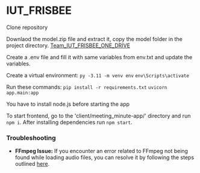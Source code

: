 # IUT_FRISBEE


Clone repository

Downlaod the model.zip file and extract it, copy the model folder in the project directory.
[Team_IUT_FRISBEE_ONE_DRIVE](https://iutdhaka-my.sharepoint.com/:f:/g/personal/rafihassan_iut-dhaka_edu/EnaPmHUz0S9PidqCe60lp-EBFKEktdRZknUS70BmASLB4g?e=ysmI2f)



Create a  .env file and fill it with same variables from env.txt and update the variables.

Create a virtual environment:
`py -3.11 -m venv env`
`env\Scripts\activate`

Run these commands:
`pip install -r requirements.txt`
`uvicorn app.main:app`

You have to install node.js before starting the app

To start frontend, go to the 'client/meeting_minute-app/' directory and run `npm i`. After installing dependencies run `npm start`.
<!-- You have to install node.js before starting the app and install the following libraries:
`npm install bootstrap`
`npm install react-spinners`
`npm install react-markdown` -->


### Troubleshooting

- **FFmpeg Issue:**
  If you encounter an error related to FFmpeg not being found while loading audio files, you can resolve it by following the steps outlined [here](https://discuss.huggingface.co/t/audio-classification-pipeline-valueerror-ffmpeg-was-not-found-but-is-required-to-load-audio-files-from-filename/16137/7).

